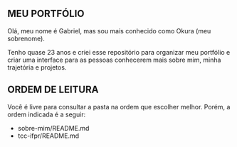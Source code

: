 ## MEU PORTFÓLIO 

Olá, meu nome é Gabriel, mas sou mais conhecido como Okura (meu sobrenome). 

Tenho quase 23 anos e criei esse repositório para organizar meu portfólio e criar uma interface para
as pessoas conhecerem mais sobre mim, minha trajetória e projetos.

## ORDEM DE LEITURA

Você é livre para consultar a pasta na ordem que escolher melhor. 
Porém, a ordem indicada é a seguir:

- sobre-mim/README.md
- tcc-ifpr/README.md

